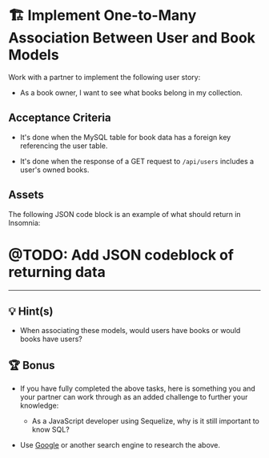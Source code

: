 # 🏗️ Implement One-to-Many Association Between User and Book Models

Work with a partner to implement the following user story:

* As a book owner, I want to see what books belong in my collection.

## Acceptance Criteria

* It's done when the MySQL table for book data has a foreign key referencing the user table.

* It's done when the response of a GET request to `/api/users` includes a user's owned books.

## Assets

The following JSON code block is an example of what should return in Insomnia:

# @TODO: Add JSON codeblock of returning data

---

## 💡 Hint(s)

* When associating these models, would users have books or would books have users? 

## 🏆 Bonus

* If you have fully completed the above tasks, here is something you and your partner can work through as an added challenge to further your knowledge:

  * As a JavaScript developer using Sequelize, why is it still important to know SQL?

* Use [Google](https://www.google.com) or another search engine to research the above.

